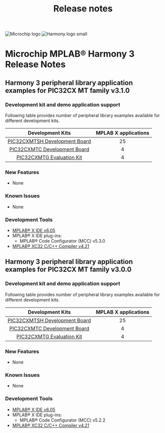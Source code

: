 ﻿---
title: Release notes
nav_order: 99
---

![Microchip logo](https://raw.githubusercontent.com/wiki/Microchip-MPLAB-Harmony/Microchip-MPLAB-Harmony.github.io/images/microchip_logo.png)
![Harmony logo small](https://raw.githubusercontent.com/wiki/Microchip-MPLAB-Harmony/Microchip-MPLAB-Harmony.github.io/images/microchip_mplab_harmony_logo_small.png)

# Microchip MPLAB® Harmony 3 Release Notes

## Harmony 3 peripheral library application examples for PIC32CX MT family  v3.1.0

### Development kit and demo application support

Following table provides number of peripheral library examples available for different development kits.

| Development Kits  | MPLAB X applications |
|:-----------------:|:-------------------:|
| [PIC32CXMTSH Development Board](https://www.microchip.com/en-us/development-tool/PIC32CXMTSH-DB) | 25 |
| [PIC32CXMTC Development Board](https://www.microchip.com/en-us/development-tool/EV58E84A) | 4 |
| [PIC32CXMTG Evaluation Kit](https://www.microchip.com/en-us/development-tool/EV11K09A) | 4 |

### New Features

- None

### Known Issues

- None

### Development Tools

- [MPLAB® X IDE v6.05](https://www.microchip.com/mplab/mplab-x-ide)
- MPLAB® X IDE plug-ins:
  - MPLAB® Code Configurator (MCC) v5.3.0
- [MPLAB® XC32 C/C++ Compiler v4.21](https://www.microchip.com/mplab/compilers)

## Harmony 3 peripheral library application examples for PIC32CX MT family v3.0.0

### Development kit and demo application support

Following table provides number of peripheral library examples available for different development kits.

| Development Kits  | MPLAB X applications |
|:-----------------:|:-------------------:|
| [PIC32CXMTSH Development Board](https://www.microchip.com/en-us/development-tool/PIC32CXMTSH-DB) | 25 |
| [PIC32CXMTC Development Board](https://www.microchip.com/en-us/development-tool/EV58E84A) | 4 |
| [PIC32CXMTG Evaluation Kit](https://www.microchip.com/en-us/development-tool/EV11K09A) | 4 |

### New Features

- None

### Known Issues

- None

### Development Tools

- [MPLAB® X IDE v6.05](https://www.microchip.com/mplab/mplab-x-ide)
- MPLAB® X IDE plug-ins:
  - MPLAB® Code Configurator (MCC) v5.2.2
- [MPLAB® XC32 C/C++ Compiler v4.21](https://www.microchip.com/mplab/compilers)
